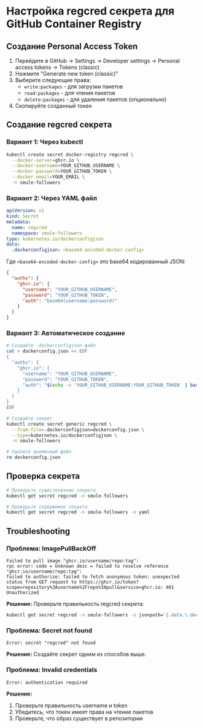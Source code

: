 # Настройка regcred секрета для GitHub Container Registry

## Создание Personal Access Token

1. Перейдите в GitHub → Settings → Developer settings → Personal access tokens → Tokens (classic)
2. Нажмите "Generate new token (classic)"
3. Выберите следующие права:
   - `write:packages` - для загрузки пакетов
   - `read:packages` - для чтения пакетов
   - `delete:packages` - для удаления пакетов (опционально)
4. Скопируйте созданный токен

## Создание regcred секрета

### Вариант 1: Через kubectl
```bash
kubectl create secret docker-registry regcred \
  --docker-server=ghcr.io \
  --docker-username=YOUR_GITHUB_USERNAME \
  --docker-password=YOUR_GITHUB_TOKEN \
  --docker-email=YOUR_EMAIL \
  -n smule-followers
```

### Вариант 2: Через YAML файл
```yaml
apiVersion: v1
kind: Secret
metadata:
  name: regcred
  namespace: smule-followers
type: kubernetes.io/dockerconfigjson
data:
  .dockerconfigjson: <base64-encoded-docker-config>
```

Где `<base64-encoded-docker-config>` это base64 кодированный JSON:
```json
{
  "auths": {
    "ghcr.io": {
      "username": "YOUR_GITHUB_USERNAME",
      "password": "YOUR_GITHUB_TOKEN",
      "auth": "base64(username:password)"
    }
  }
}
```

### Вариант 3: Автоматическое создание
```bash
# Создайте .dockerconfigjson файл
cat > dockerconfig.json << EOF
{
  "auths": {
    "ghcr.io": {
      "username": "YOUR_GITHUB_USERNAME",
      "password": "YOUR_GITHUB_TOKEN",
      "auth": "$(echo -n 'YOUR_GITHUB_USERNAME:YOUR_GITHUB_TOKEN' | base64)"
    }
  }
}
EOF

# Создайте секрет
kubectl create secret generic regcred \
  --from-file=.dockerconfigjson=dockerconfig.json \
  --type=kubernetes.io/dockerconfigjson \
  -n smule-followers

# Удалите временный файл
rm dockerconfig.json
```

## Проверка секрета

```bash
# Проверьте существование секрета
kubectl get secret regcred -n smule-followers

# Проверьте содержимое секрета
kubectl get secret regcred -n smule-followers -o yaml
```

## Troubleshooting

### Проблема: ImagePullBackOff
```
Failed to pull image "ghcr.io/username/repo:tag": 
rpc error: code = Unknown desc = failed to resolve reference "ghcr.io/username/repo:tag": 
failed to authorize: failed to fetch anonymous token: unexpected status from GET request to https://ghcr.io/token?scope=repository%3Ausername%2Frepo%3Apull&service=ghcr.io: 401 Unauthorized
```

**Решение:** Проверьте правильность regcred секрета:
```bash
kubectl get secret regcred -n smule-followers -o jsonpath='{.data.\.dockerconfigjson}' | base64 -d | jq
```

### Проблема: Secret not found
```
Error: secret "regcred" not found
```

**Решение:** Создайте секрет одним из способов выше.

### Проблема: Invalid credentials
```
Error: authentication required
```

**Решение:** 
1. Проверьте правильность username и token
2. Убедитесь, что токен имеет права на чтение пакетов
3. Проверьте, что образ существует в репозитории
